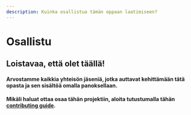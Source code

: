 ```yaml
---
description: Kuinka osallistua tämän oppaan laatimiseen?
---
```


# Osallistu

## Loistavaa, että olet täällä!

#### Arvostamme kaikkia yhteisön jäseniä, jotka auttavat kehittämään tätä opasta ja sen sisältöä omalla panoksellaan.

#### Mikäli haluat ottaa osaa tähän projektiin, aloita tutustumalla tähän [contributing guide](untitled-1/).

####

####  

